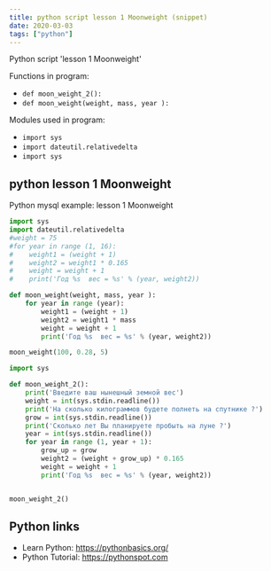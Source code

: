 ```yaml
---
title: python script lesson 1 Moonweight (snippet)
date: 2020-03-03
tags: ["python"]
---
```

Python script 'lesson 1 Moonweight'

Functions in program: 
* `def moon_weight_2():`
* `def moon_weight(weight, mass, year ):`

Modules used in program: 
* `import sys`
* `import dateutil.relativedelta`
* `import sys`

## python lesson 1 Moonweight

Python mysql example: lesson 1 Moonweight

```python
import sys
import dateutil.relativedelta
#weight = 75
#for year in range (1, 16):
#    weight1 = (weight + 1)
#    weight2 = weight1 * 0.165
#    weight = weight + 1
#    print('Год %s  вес = %s' % (year, weight2))

def moon_weight(weight, mass, year ):
    for year in range (year):
        weight1 = (weight + 1)
        weight2 = weight1 * mass
        weight = weight + 1
        print('Год %s  вес = %s' % (year, weight2))

moon_weight(100, 0.28, 5)

import sys

def moon_weight_2():
    print('Введите ваш нынешный земной вес')
    weight = int(sys.stdin.readline())
    print('На сколько килограммов будете полнеть на спутнике ?')
    grow = int(sys.stdin.readline())
    print('Сколько лет Вы планируете пробыть на луне ?')
    year = int(sys.stdin.readline())
    for year in range (1, year + 1):
        grow_up = grow
        weight2 = (weight + grow_up) * 0.165
        weight = weight + 1
        print('Год %s  вес = %s' % (year, weight2))


moon_weight_2()

```

## Python links

- Learn Python: https://pythonbasics.org/
- Python Tutorial: https://pythonspot.com
